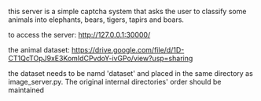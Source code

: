 this server is a simple captcha system that asks the user to classify some animals into elephants, bears, tigers, tapirs and boars.


to access the server:
http://127.0.0.1:30000/


the animal dataset:
https://drive.google.com/file/d/1D-CT1QcTOpJ9xE3KomIdCPvdoY-ivGPo/view?usp=sharing



the dataset needs to be namd 'dataset' and placed in the same directory as image_server.py.
The original internal directories' order should be maintained
